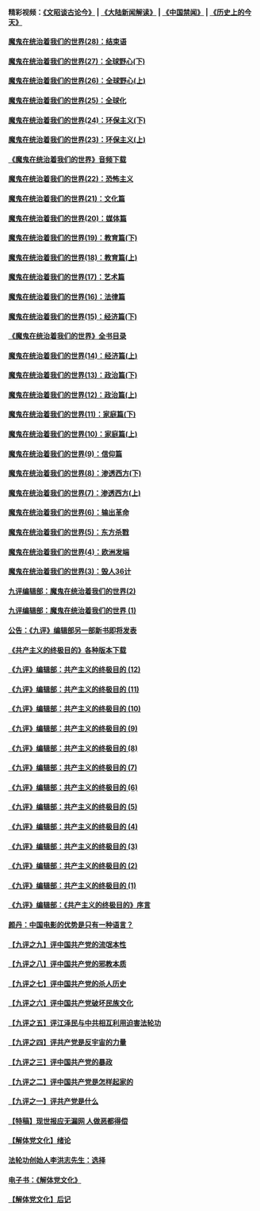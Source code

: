 #### 精彩视频：[《文昭谈古论今》](https://github.com/gfw-breaker/wenzhao) | [《大陆新闻解读》](https://github.com/gfw-breaker/ntdtv-comedy) | [《中国禁闻》](https://github.com/gfw-breaker/ntdtv-news) | [《历史上的今天》](https://github.com/gfw-breaker/today-in-history) 

#### [魔鬼在统治着我们的世界(28)：结束语](../pages/nsc422/n10936246.md?t=02030930) 

#### [魔鬼在统治着我们的世界(27)：全球野心(下)](../pages/nsc422/n10928319.md?t=02030930) 

#### [魔鬼在统治着我们的世界(26)：全球野心(上)](../pages/nsc422/n10900318.md?t=02030930) 

#### [魔鬼在统治着我们的世界(25)：全球化](../pages/nsc422/n10788205.md?t=02030930) 

#### [魔鬼在统治着我们的世界(24)：环保主义(下)](../pages/nsc422/n10695307.md?t=02030930) 

#### [魔鬼在统治着我们的世界(23)：环保主义(上)](../pages/nsc422/n10688613.md?t=02030930) 

#### [《魔鬼在统治着我们的世界》音频下载](../pages/nsc422/n10635553.md?t=02030930) 

#### [魔鬼在统治着我们的世界(22)：恐怖主义](../pages/nsc422/n10614727.md?t=02030930) 

#### [魔鬼在统治着我们的世界(21)：文化篇](../pages/nsc422/n10597706.md?t=02030930) 

#### [魔鬼在统治着我们的世界(20)：媒体篇](../pages/nsc422/n10586579.md?t=02030930) 

#### [魔鬼在统治着我们的世界(19)：教育篇(下)](../pages/nsc422/n10564808.md?t=02030930) 

#### [魔鬼在统治着我们的世界(18)：教育篇(上)](../pages/nsc422/n10526970.md?t=02030930) 

#### [魔鬼在统治着我们的世界(17)：艺术篇](../pages/nsc422/n10499093.md?t=02030930) 

#### [魔鬼在统治着我们的世界(16)：法律篇](../pages/nsc422/n10485969.md?t=02030930) 

#### [魔鬼在统治着我们的世界(15)：经济篇(下)](../pages/nsc422/n10469975.md?t=02030930) 

#### [《魔鬼在统治着我们的世界》全书目录](../pages/nsc422/n10464261.md?t=02030930) 

#### [魔鬼在统治着我们的世界(14)：经济篇(上)](../pages/nsc422/n10457370.md?t=02030930) 

#### [魔鬼在统治着我们的世界(13)：政治篇(下)](../pages/nsc422/n10448270.md?t=02030930) 

#### [魔鬼在统治着我们的世界(12)：政治篇(上)](../pages/nsc422/n10444576.md?t=02030930) 

#### [魔鬼在统治着我们的世界(11)：家庭篇(下)](../pages/nsc422/n10440961.md?t=02030930) 

#### [魔鬼在统治着我们的世界(10)：家庭篇(上)](../pages/nsc422/n10435448.md?t=02030930) 

#### [魔鬼在统治着我们的世界(9)：信仰篇](../pages/nsc422/n10432159.md?t=02030930) 

#### [魔鬼在统治着我们的世界(8)：渗透西方(下)](../pages/nsc422/n10429603.md?t=02030930) 

#### [魔鬼在统治着我们的世界(7)：渗透西方(上)](../pages/nsc422/n10426013.md?t=02030930) 

#### [魔鬼在统治着我们的世界(6)：输出革命](../pages/nsc422/n10421536.md?t=02030930) 

#### [魔鬼在统治着我们的世界(5)：东方杀戮](../pages/nsc422/n10417707.md?t=02030930) 

#### [魔鬼在统治着我们的世界(4)：欧洲发端](../pages/nsc422/n10414890.md?t=02030930) 

#### [魔鬼在统治着我们的世界(3)：毁人36计](../pages/nsc422/n10411583.md?t=02030930) 

#### [九评编辑部：魔鬼在统治着我们的世界(2)](../pages/nsc422/n10410036.md?t=02030930) 

#### [九评编辑部：魔鬼在统治着我们的世界 (1)](../pages/nsc422/n10406825.md?t=02030930) 

#### [公告：《九评》编辑部另一部新书即将发表](../pages/nsc422/n10405104.md?t=02030930) 

#### [《共产主义的终极目的》各种版本下载](../pages/nsc422/n10022138.md?t=02030930) 

#### [《九评》编辑部：共产主义的终极目的 (12)](../pages/nsc422/n9933272.md?t=02030930) 

#### [《九评》编辑部：共产主义的终极目的 (11)](../pages/nsc422/n9924973.md?t=02030930) 

#### [《九评》编辑部：共产主义的终极目的 (10)](../pages/nsc422/n9920883.md?t=02030930) 

#### [《九评》编辑部：共产主义的终极目的 (9)](../pages/nsc422/n9916363.md?t=02030930) 

#### [《九评》编辑部：共产主义的终极目的 (8)](../pages/nsc422/n9912488.md?t=02030930) 

#### [《九评》编辑部：共产主义的终极目的 (7)](../pages/nsc422/n9901176.md?t=02030930) 

#### [《九评》编辑部：共产主义的终极目的 (6)](../pages/nsc422/n9899359.md?t=02030930) 

#### [《九评》编辑部：共产主义的终极目的 (5)](../pages/nsc422/n9893174.md?t=02030930) 

#### [《九评》编辑部：共产主义的终极目的 (4)](../pages/nsc422/n9891246.md?t=02030930) 

#### [《九评》编辑部：共产主义的终极目的 (3)](../pages/nsc422/n9879879.md?t=02030930) 

#### [《九评》编辑部：共产主义的终极目的 (2)](../pages/nsc422/n9876205.md?t=02030930) 

#### [《九评》编辑部：共产主义的终极目的 (1)](../pages/nsc422/n9865857.md?t=02030930) 

#### [《九评》编辑部：《共产主义的终极目的》序言](../pages/nsc422/n9862666.md?t=02030930) 

#### [颜丹：中国电影的优势是只有一种语言？](../pages/nsc422/n9583062.md?t=02030930) 

#### [【九评之九】评中国共产党的流氓本性](../pages/nsc422/n737542.md?t=02030930) 

#### [【九评之八】评中国共产党的邪教本质](../pages/nsc422/n735942.md?t=02030930) 

#### [【九评之七】评中国共产党的杀人历史](../pages/nsc422/n733806.md?t=02030930) 

#### [【九评之六】评中国共产党破坏民族文化](../pages/nsc422/n731667.md?t=02030930) 

#### [【九评之五】评江泽民与中共相互利用迫害法轮功](../pages/nsc422/n730058.md?t=02030930) 

#### [【九评之四】评共产党是反宇宙的力量](../pages/nsc422/n727814.md?t=02030930) 

#### [【九评之三】评中国共产党的暴政](../pages/nsc422/n725597.md?t=02030930) 

#### [【九评之二】评中国共产党是怎样起家的](../pages/nsc422/n723946.md?t=02030930) 

#### [【九评之一】评共产党是什么](../pages/nsc422/n722529.md?t=02030930) 

#### [【特稿】现世报应无漏网 人做恶都得偿](../pages/nsc422/n4215167.md?t=02030930) 

#### [【解体党文化】绪论](../pages/nsc422/n1449356.md?t=02030930) 

#### [法轮功创始人李洪志先生：选择](../pages/nsc422/n3580738.md?t=02030930) 

#### [电子书：《解体党文化》](../pages/nsc422/n1573484.md?t=02030930) 

#### [【解体党文化】后记](../pages/nsc422/n1531999.md?t=02030930) 

